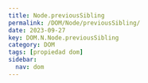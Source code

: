 ```yaml
---
title: Node.previousSibling
permalink: /DOM/Node/previousSibling/
date: 2023-09-27
key: DOM.N.Node.previousSibling
category: DOM
tags: [propiedad dom]
sidebar:
  nav: dom
---
```

